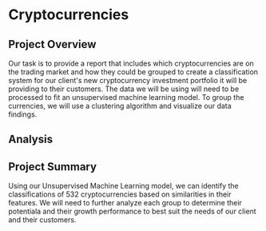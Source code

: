 # Cryptocurrencies

## Project Overview

Our task is to provide a report that includes which cryptocurrencies are on the trading market and how they could be grouped to create a classification system for our client's new cryptocurrency investment portfolio it will be providing to their customers. The data we will be using will need to be processed to fit an unsupervised machine learning model. To group the currencies, we will use a clustering algorithm and visualize our data findings. 


## Analysis


## Project Summary

Using our Unsupervised Machine Learning model, we can identify the classifications of 532 cryptocurrencies based on similarities in their features. We will need to further analyze each group to determine their potentiala and their growth performance to best suit the needs of our client and their customers. 
